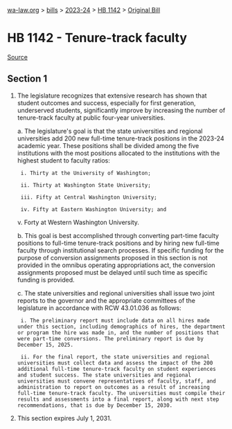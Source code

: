 [wa-law.org](/) > [bills](/bills/) > [2023-24](/bills/2023-24) > [HB 1142](/bills/2023-24/hb/1142/) > [Original Bill](/bills/2023-24/hb/1142/1/)

# HB 1142 - Tenure-track faculty

[Source](http://lawfilesext.leg.wa.gov/biennium/2023-24/Pdf/Bills/House%20Bills/1142.pdf)

## Section 1
1. The legislature recognizes that extensive research has shown that student outcomes and success, especially for first generation, underserved students, significantly improve by increasing the number of tenure-track faculty at public four-year universities.

    a. The legislature's goal is that the state universities and regional universities add 200 new full-time tenure-track positions in the 2023-24 academic year. These positions shall be divided among the five institutions with the most positions allocated to the institutions with the highest student to faculty ratios:

        i. Thirty at the University of Washington;

        ii. Thirty at Washington State University;

        iii. Fifty at Central Washington University;

        iv. Fifty at Eastern Washington University; and

    v. Forty at Western Washington University.

    b. This goal is best accomplished through converting part-time faculty positions to full-time tenure-track positions and by hiring new full-time faculty through institutional search processes. If specific funding for the purpose of conversion assignments proposed in this section is not provided in the omnibus operating appropriations act, the conversion assignments proposed must be delayed until such time as specific funding is provided.

    c. The state universities and regional universities shall issue two joint reports to the governor and the appropriate committees of the legislature in accordance with RCW 43.01.036 as follows:

        i. The preliminary report must include data on all hires made under this section, including demographics of hires, the department or program the hire was made in, and the number of positions that were part-time conversions. The preliminary report is due by December 15, 2025.

        ii. For the final report, the state universities and regional universities must collect data and assess the impact of the 200 additional full-time tenure-track faculty on student experiences and student success. The state universities and regional universities must convene representatives of faculty, staff, and administration to report on outcomes as a result of increasing full-time tenure-track faculty. The universities must compile their results and assessments into a final report, along with next step recommendations, that is due by December 15, 2030.

2. This section expires July 1, 2031.
